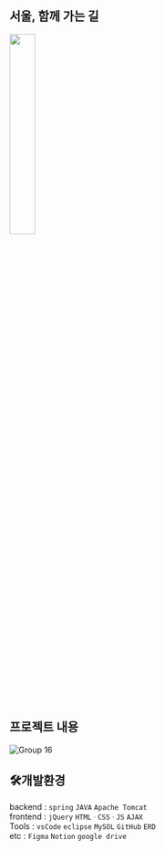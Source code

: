 ## 서울, 함께 가는 길
<img src="https://github.com/yeruru/Seoul_Transportation_vulnerable/assets/116954890/3c879468-b159-440e-bb91-1012ac692a67" width="30%">


## 프로젝트 내용
![Group 16](https://github.com/yeruru/Seoul_Transportation_vulnerable/assets/116954890/a2e377a2-72c2-4b11-9966-86a02143adda)

## 🛠️개발환경
backend : `spring` `JAVA` `Apache Tomcat` </br>
frontend : `jQuery` `HTMLㆍCSSㆍJS` `AJAX` </br>
Tools : `vsCode` `eclipse` `MySOL` `GitHub` `ERD`</br>
etc : `Figma` `Notion` `google drive`


